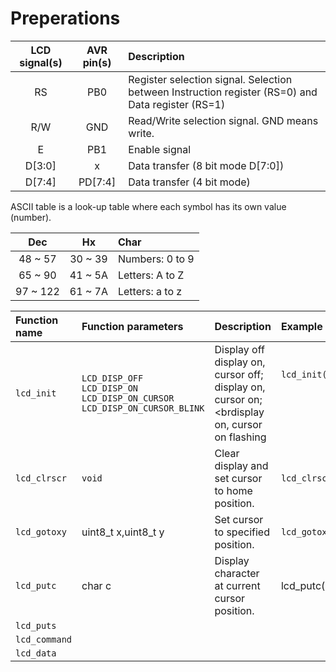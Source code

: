 # Preperations

   | **LCD signal(s)** | **AVR pin(s)** | **Description** |
   | :-: | :-: | :-- |
   | RS | PB0 | Register selection signal. Selection between Instruction register (RS=0) and Data register (RS=1) |
   | R/W | GND | Read/Write selection signal. GND means write. |
   | E | PB1 | Enable signal |
   | D[3:0] | x | Data transfer (8 bit mode D[7:0]) |
   | D[7:4] | PD[7:4] | Data transfer (4 bit mode) |
   
   
ASCII table is a look-up table where each symbol has its own value (number).

| **Dec** | **Hx** | **Char** |
| :-: | :-: | :-- |
| 48 ~ 57| 30 ~ 39 | Numbers: 0 to 9 |
| 65 ~ 90 | 41 ~ 5A | Letters: A to Z |
| 97 ~ 122 | 61 ~ 7A | Letters: a to z |


   | **Function name** | **Function parameters** | **Description** | **Example** |
   | :-- | :-- | :-- | :-- |
   | `lcd_init` | `LCD_DISP_OFF`<br>`LCD_DISP_ON`<br>`LCD_DISP_ON_CURSOR`<br>`LCD_DISP_ON_CURSOR_BLINK` | Display off<br>display on, cursor off;<br>display on, cursor on;<brdisplay on, cursor on flashing | `lcd_init(LCD_DISP_OFF);`<br>&nbsp;<br>&nbsp;<br>&nbsp; |
   | `lcd_clrscr` | `void` | Clear display and set cursor to home position. | `lcd_clrscr();` |
   | `lcd_gotoxy` | uint8_t x,uint8_t y| Set cursor to specified position. | `lcd_gotoxy(0, 1);` |
   | `lcd_putc` | char c | Display character at current cursor position. | lcd_putc( "A") |
   | `lcd_puts` | | | |
   | `lcd_command` | | | |
   | `lcd_data` | | | |
